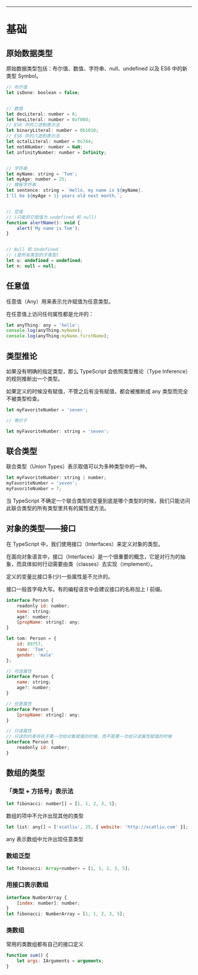 [title]: # (Typescript文档笔记)
[date]: # (2019-10-13 &nbsp; 22:15:42)
[categories]: # (Typescript)
[description]: # ()
[image]: # (https://i.loli.net/2020/04/10/hwr6LAyOuk3lXWS.png)

---

# 基础

## 原始数据类型

原始数据类型包括：布尔值、数值、字符串、null、undefined 以及 ES6 中的新类型 Symbol。

```javascript
// 布尔值
let isDone: boolean = false;


// 数值
let decLiteral: number = 6;
let hexLiteral: number = 0xf00d;
// ES6 中的二进制表示法
let binaryLiteral: number = 0b1010;
// ES6 中的八进制表示法
let octalLiteral: number = 0o744;
let notANumber: number = NaN;
let infinityNumber: number = Infinity;


// 字符串
let myName: string = 'Tom';
let myAge: number = 25;
// 模板字符串
let sentence: string = `Hello, my name is ${myName}.
I'll be ${myAge + 1} years old next month.`;


// 空值
// (只能将它赋值为 undefined 和 null)
function alertName(): void {
    alert('My name is Tom');
}


// Null 和 Undefined
// (是所有类型的子类型)
let u: undefined = undefined;
let n: null = null;
```


## 任意值
任意值（Any）用来表示允许赋值为任意类型。

在任意值上访问任何属性都是允许的：

```javascript
let anyThing: any = 'hello';
console.log(anyThing.myName);
console.log(anyThing.myName.firstName);
```


## 类型推论

如果没有明确的指定类型，那么 TypeScript 会依照类型推论（Type Inference）的规则推断出一个类型。

如果定义的时候没有赋值，不管之后有没有赋值，都会被推断成 any 类型而完全不被类型检查。

```javascript
let myFavoriteNumber = 'seven';

// 等价于

let myFavoriteNumber: string = 'seven';
```


## 联合类型

联合类型（Union Types）表示取值可以为多种类型中的一种。

```javascript
let myFavoriteNumber: string | number;
myFavoriteNumber = 'seven';
myFavoriteNumber = 7;
```

当 TypeScript 不确定一个联合类型的变量到底是哪个类型的时候，我们只能访问此联合类型的所有类型里共有的属性或方法。


## 对象的类型——接口

在 TypeScript 中，我们使用接口（Interfaces）来定义对象的类型。

在面向对象语言中，接口（Interfaces）是一个很重要的概念，它是对行为的抽象，而具体如何行动需要由类（classes）去实现（implement）。

定义的变量比接口多(少)一些属性是不允许的。

接口一般首字母大写。有的编程语言中会建议接口的名称加上 I 前缀。

```javascript
interface Person {
    readonly id: number;
    name: string;
    age?: number;
    [propName: string]: any;
}

let tom: Person = {
    id: 89757,
    name: 'Tom',
    gender: 'male'
};
```

```javascript
// 可选属性
interface Person {
    name: string;
    age?: number;
}

// 任意属性
interface Person {
    [propName: string]: any;
}

// 只读属性
// 只读的约束存在于第一次给对象赋值的时候，而不是第一次给只读属性赋值的时候
interface Person {
    readonly id: number;
}
```


## 数组的类型

### 「类型 + 方括号」表示法

```javascript
let fibonacci: number[] = [1, 1, 2, 3, 5];
```
数组的项中不允许出现其他的类型

```javascript
let list: any[] = ['xcatliu', 25, { website: 'http://xcatliu.com' }];
```
any 表示数组中允许出现任意类型

### 数组泛型

```javascript
let fibonacci: Array<number> = [1, 1, 2, 3, 5];
```

### 用接口表示数组

```javascript
interface NumberArray {
    [index: number]: number;
}
let fibonacci: NumberArray = [1, 1, 2, 3, 5];
```

### 类数组

常用的类数组都有自己的接口定义

```javascript
function sum() {
    let args: IArguments = arguments;
}
```